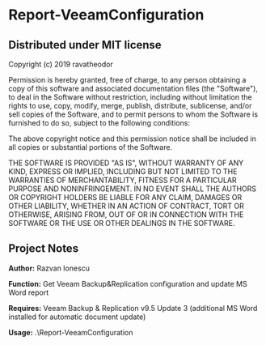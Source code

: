 # Report-VeeamConfiguration

## Distributed under MIT license
Copyright (c) 2019 ravatheodor

Permission is hereby granted, free of charge, to any person obtaining a copy of this software and associated documentation files (the "Software"), to deal in the Software without restriction, including without limitation the rights to use, copy, modify, merge, publish, distribute, sublicense, and/or sell copies of the Software, and to permit persons to whom the Software is furnished to do so, subject to the following conditions:

The above copyright notice and this permission notice shall be included in all copies or substantial portions of the Software.

THE SOFTWARE IS PROVIDED "AS IS", WITHOUT WARRANTY OF ANY KIND, EXPRESS OR IMPLIED, INCLUDING BUT NOT LIMITED TO THE WARRANTIES OF MERCHANTABILITY, FITNESS FOR A PARTICULAR PURPOSE AND NONINFRINGEMENT. IN NO EVENT SHALL THE AUTHORS OR COPYRIGHT HOLDERS BE LIABLE FOR ANY CLAIM, DAMAGES OR OTHER LIABILITY, WHETHER IN AN ACTION OF CONTRACT, TORT OR OTHERWISE, ARISING FROM, OUT OF OR IN CONNECTION WITH THE SOFTWARE OR THE USE OR OTHER DEALINGS IN THE SOFTWARE.

## Project Notes

**Author:** Razvan Ionescu

**Function:** Get Veeam Backup&Replication configuration and update MS Word report

**Requires:** Veeam Backup & Replication v9.5 Update 3 (additional MS Word installed for automatic document update)

**Usage:** .\Report-VeeamConfiguration